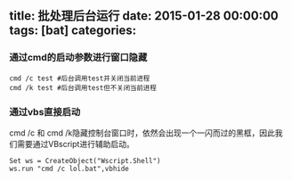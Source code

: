
title: 批处理后台运行
date: 2015-01-28 00:00:00
tags: [bat]
categories: 
---

### <a name="dovtpi"></a>通过cmd的启动参数进行窗口隐藏

```
cmd /c test #后台调用test并关闭当前进程
cmd /k test #后台调用test但不关闭当前进程
```

### <a name="o9iayb"></a>通过vbs直接启动

cmd /c 和 cmd /k隐藏控制台窗口时，依然会出现一个一闪而过的黑框，因此我们需要通过VBscript进行辅助启动。

```vbs
Set ws = CreateObject("Wscript.Shell")
ws.run "cmd /c lol.bat",vbhide
```


